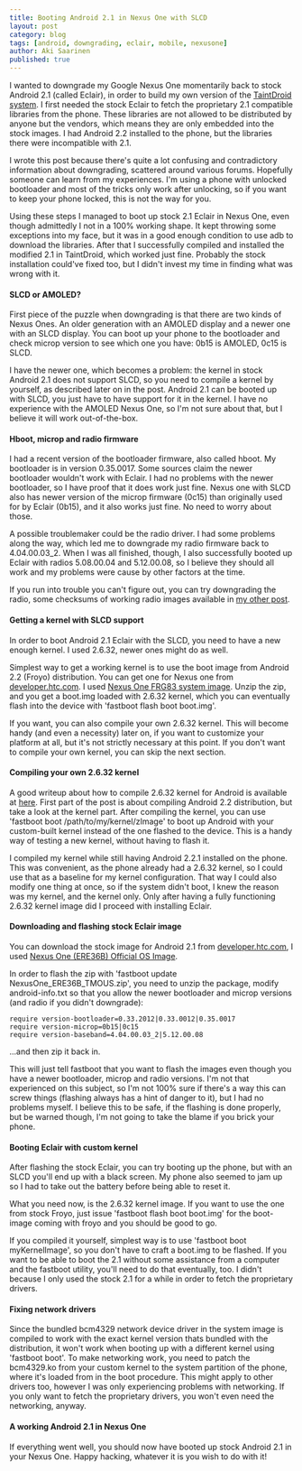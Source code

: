 ```yaml
---
title: Booting Android 2.1 in Nexus One with SLCD
layout: post
category: blog
tags: [android, downgrading, eclair, mobile, nexusone]
author: Aki Saarinen
published: true
---
```

I wanted to downgrade my Google Nexus One momentarily back to stock Android 2.1
(called Eclair), in order to build my own version of the [TaintDroid
system](http://appanalysis.org/). I first needed the stock Eclair to fetch the
proprietary 2.1 compatible libraries from the phone. These libraries are not
allowed to be distributed by anyone but the vendors, which means they are only
embedded into the stock images. I had Android 2.2 installed to the phone, but
the libraries there were incompatible with 2.1.

I wrote this post because there's quite a lot confusing and contradictory
information about downgrading, scattered around various forums. Hopefully
someone can learn from my experiences. I'm using a phone with unlocked
bootloader and most of the tricks only work after unlocking, so if you want to
keep your phone locked, this is not the way for you.

Using these steps I managed to boot up stock 2.1 Eclair in Nexus One, even
though admittedly I not in a 100% working shape. It kept throwing some
exceptions into my face, but it was in a good enough condition to use adb to
download the libraries. After that I successfully compiled and installed the
modified 2.1 in TaintDroid, which worked just fine. Probably the stock
installation could've fixed too, but I didn't invest my time in finding what
was wrong with it.

#### SLCD or AMOLED?

First piece of the puzzle when downgrading is that there are two kinds of Nexus
Ones. An older generation with an AMOLED display and a newer one with an SLCD
display. You can boot up your phone to the bootloader and check microp version
to see which one you have: 0b15 is AMOLED, 0c15 is SLCD.

I have the newer one, which becomes a problem: the kernel in stock Android 2.1
does not support SLCD, so you need to compile a kernel by yourself, as
described later on in the post. Android 2.1 can be booted up with SLCD, you
just have to have support for it in the kernel. I have no experience with the
AMOLED Nexus One, so I'm not sure about that, but I believe it will work
out-of-the-box.

#### Hboot, microp and radio firmware

I had a recent version of the bootloader firmware, also called hboot. My
bootloader is in version 0.35.0017. Some sources claim the newer bootloader
wouldn't work with Eclair. I had no problems with the newer bootloader, so I
have proof that it does work just fine. Nexus one with SLCD also has newer
version of the microp firmware (0c15) than originally used for by Eclair
(0b15), and it also works just fine. No need to worry about those.

A possible troublemaker could be the radio driver. I had some problems along
the way, which led me to downgrade my radio firmware back to 4.04.00.03_2. When
I was all finished, though, I also successfully booted up Eclair with radios
5.08.00.04 and 5.12.00.08, so I believe they should all work and my problems
were cause by other factors at the time. 

If you run into trouble you can't figure out, you can try downgrading the
radio, some checksums of working radio images available in [my other
post](http://blog.akisaarinen.fi/android-radio-images-for-google-nexus-one).

#### Getting a kernel with SLCD support

In order to boot Android 2.1 Eclair with the SLCD, you need to have a new
enough kernel. I used 2.6.32, newer ones might do as well.

Simplest way to get a working kernel is to use the boot image from Android 2.2
(Froyo) distribution. You can get one for Nexus one from
[developer.htc.com](http://developer.htc.com/). I used [Nexus One FRG83 system
image](http://dl4.htc.com/RomCode/Source_and_Binaries/signed-passion-img-FRG83_0923.zip).
Unzip the zip, and you get a boot.img loaded with 2.6.32 kernel, which you can
eventually flash into the device with 'fastboot flash boot boot.img'.

If you want, you can also compile your own 2.6.32 kernel. This will become
handy (and even a necessity) later on, if you want to customize your platform
at all, but it's not strictly necessary at this point. If you don't want to
compile your own kernel, you can skip the next section.

#### Compiling your own 2.6.32 kernel

A good writeup about how to compile 2.6.32 kernel for Android is available at
[here](http://randomizedsort.blogspot.com/2010/08/building-android-and-linux-kernel-for.html).
First part of the post is about compiling Android 2.2 distribution, but take a
look at the kernel part. After compiling the kernel, you can use 'fastboot boot
/path/to/my/kernel/zImage' to boot up Android with your custom-built kernel
instead of the one flashed to the device. This is a handy way of testing a new
kernel, without having to flash it.

I compiled my kernel while still having Android 2.2.1 installed on the phone.
This was convenient, as the phone already had a 2.6.32 kernel, so I could use
that as a baseline for my kernel configuration. That way I could also modify
one thing at once, so if the system didn't boot, I knew the reason was my
kernel, and the kernel only. Only after having a fully functioning 2.6.32
kernel image did I proceed with installing Eclair.

#### Downloading and flashing stock Eclair image

You can download the stock image for Android 2.1 from
[developer.htc.com](http://developer.htc.com), I used [Nexus One (ERE36B)
Official OS
Image](http://dl4.htc.com/RomCode/Source_and_Binaries/NexusOne_ERE36B_TMOUS.zip).

In order to flash the zip with 'fastboot update NexusOne_ERE36B_TMOUS.zip', you need to unzip the package, modify android-info.txt so that you allow the newer bootloader and microp versions (and radio if you didn't downgrade):

    require version-bootloader=0.33.2012|0.33.0012|0.35.0017
    require version-microp=0b15|0c15
    require version-baseband=4.04.00.03_2|5.12.00.08

...and then zip it back in. 

This will just tell fastboot that you want to flash the images even though you
have a newer bootloader, microp and radio versions. I'm not that experienced on
this subject, so I'm not 100% sure if there's a way this can screw things
(flashing always has a hint of danger to it), but I had no problems myself. I
believe this to be safe, if the flashing is done properly, but be warned
though, I'm not going to take the blame if you brick your phone.

#### Booting Eclair with custom kernel

After flashing the stock Eclair, you can try booting up the phone, but with an
SLCD you'll end up with a black screen. My phone also seemed to jam up so I had
to take out the battery before being able to reset it.

What you need now, is the 2.6.32 kernel image. If you want to use the one from
stock Froyo, just issue 'fastboot flash boot boot.img' for the boot-image
coming with froyo and you should be good to go.

If you compiled it yourself, simplest way is to use 'fastboot boot
myKernelImage', so you don't have to craft a boot.img to be flashed. If you
want to be able to boot the 2.1 without some assistance from a computer and the
fastboot utility, you'll need to do that eventually, too. I didn't because I
only used the stock 2.1 for a while in order to fetch the proprietary drivers.

#### Fixing network drivers

Since the bundled bcm4329 network device driver in the system image is compiled
to work with the exact kernel version thats bundled with the distribution, it
won't work when booting up with a different kernel using 'fastboot boot'. To
make networking work, you need to patch the bcm4329.ko from your custom kernel
to the system partition of the phone, where it's loaded from in the boot
procedure. This might apply to other drivers too, however I was only
experiencing problems with networking. If you only want to fetch the
proprietary drivers, you won't even need the networking, anyway.

#### A working Android 2.1 in Nexus One

If everything went well, you should now have booted up stock Android 2.1 in
your Nexus One. Happy hacking, whatever it is you wish to do with it!
